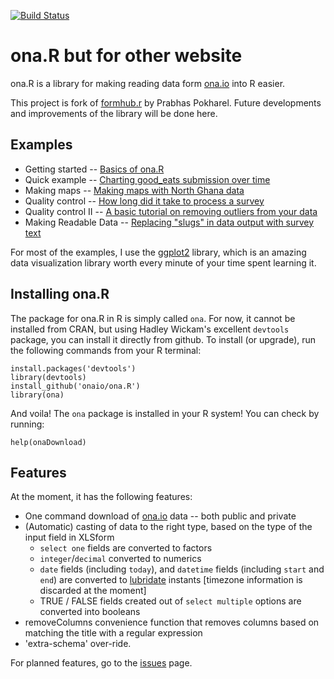 [![Build Status](https://travis-ci.org/onaio/ona.R.svg?branch=master)](https://travis-ci.org/onaio/ona.R)

ona.R but for other website
=====

ona.R is a library for making reading data form [ona.io](https://ona.io) into R easier.

This project is fork of [formhub.r](https://github.com/prabhasp/formhub.R) by Prabhas Pokharel.  Future developments and improvements of the library will be done here.

Examples
--------

 * Getting started -- [Basics of ona.R](https://onaio.github.io/ona.R/demo/Basics_of_ona.R.html)
 * Quick example -- [Charting good_eats submission over time](https://onaio.github.io/ona.R/demo/Good_Eats_Example.html)
 * Making maps -- [Making maps with North Ghana data](https://onaio.github.io/ona.R/demo/Water_Points_Example.html)
 * Quality control -- [How long did it take to process a survey](https://onaio.github.io/ona.R/demo/How_Long_Example.html)
 * Quality control II -- [A basic tutorial on removing outliers from your data](https://onaio.github.io/ona.R/demo/RemoveOutliers.html)
 * Making Readable Data -- [Replacing "slugs" in data output with survey text](https://onaio.github.io/ona.R/demo/ReadableData.html)

For most of the examples, I use the [ggplot2](http://ggplot2.org) library, which is an amazing data visualization library worth every minute of your time spent learning it.

Installing ona.R
--------------------
The package for ona.R in R is simply called `ona`. For now, it cannot be installed from CRAN, but using Hadley Wickam's excellent `devtools` package, you can install it directly from github. To install (or upgrade), run the following commands from your R terminal:

    install.packages('devtools') 
    library(devtools)
    install_github('onaio/ona.R')
    library(ona)

And voila! The `ona` package is installed in your R system! You can check by running:

    help(onaDownload)
 
Features
--------

At the moment, it has the following features:

 * One command download of [ona.io](https://ona.io/) data -- both public and private
 * (Automatic) casting of data to the right type, based on the type of the input field in XLSform
   * `select one` fields are converted to factors
   * `integer`/`decimal` converted to numerics
   * `date` fields (including `today`), and `datetime` fields (including `start` and `end`) are converted to [lubridate](http://cran.r-project.org/package=lubridate) instants [timezone information is discarded at the moment]
   * TRUE / FALSE fields created out of `select multiple` options are converted into booleans
 * removeColumns convenience function that removes columns based on matching the title with a regular expression
 * 'extra-schema' over-ride. 

For planned features, go to the [issues](https://github.com/onaio/ona.R/issues) page.


